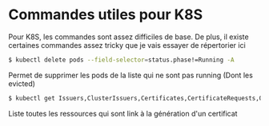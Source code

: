 # Commandes utiles pour K8S

Pour K8S, les commandes sont assez difficiles de base. De plus, il
existe certaines commandes assez tricky que je vais essayer de
répertorier ici

``` bash
$ kubectl delete pods --field-selector=status.phase!=Running -A
```

Permet de supprimer les pods de la liste qui ne sont pas running (Dont
les evicted)


``` bash
$ kubectl get Issuers,ClusterIssuers,Certificates,CertificateRequests,Orders,Challenges -A
```

Liste toutes les ressources qui sont link à la génération d'un
certificat
